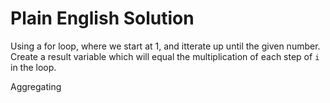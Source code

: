 # Plain English Solution
Using a for loop, where we start at 1, and itterate up until the given number. Create a result variable which will equal the multiplication of each step of `i` in the loop.

Aggregating